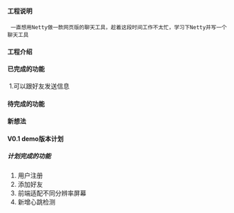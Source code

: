 #### 工程说明

 	 一直想用Netty做一款网页版的聊天工具，趁着这段时间工作不太忙，学习下Netty并写一个聊天工具

#### 工程介绍



#### 已完成的功能

​	1.可以跟好友发送信息

#### 待完成的功能

#### 新想法



#### V0.1 demo版本计划

##### 计划完成的功能

1. 用户注册
2. 添加好友
3. 前端适配不同分辨率屏幕
4. 新增心跳检测